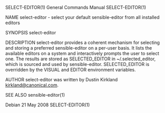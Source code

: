 SELECT-EDITOR(1)                                                                                                                                General Commands Manual                                                                                                                                SELECT-EDITOR(1)

NAME
       select-editor - select your default sensible-editor from all installed editors

SYNOPSIS
       select-editor

DESCRIPTION
       select-editor provides a coherent mechanism for selecting and storing a preferred sensible-editor on a per-user basis.  It lists the available editors on a system and interactively prompts the user to select one.  The results are stored as SELECTED_EDITOR in ~/.selected_editor, which is sourced and used
       by sensible-editor.  SELECTED_EDITOR is overridden by the VISUAL and EDITOR environment variables.

AUTHOR
       select-editor was written by Dustin Kirkland <kirkland@canonical.com>.

SEE ALSO
       sensible-editor(1)

Debian                                                                                                                                                21 May 2008                                                                                                                                      SELECT-EDITOR(1)
